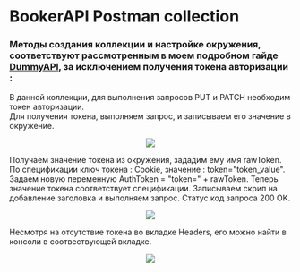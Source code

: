 # BookerAPI Postman collection

### Методы создания коллекции и настройке окружения, соответствуют рассмотренным в моем подробном гайде [DummyAPI](https://github.com/egorsoroka8/postman/blob/main/dummyAPI/readme.md), за исключением получения токена авторизации :

В данной коллекции, для выполнения запросов PUT и PATCH необходим токен авторизации.</br>
Для получения токена, выполняем запрос, и записываем его значение в окружение.

<p align="center">
  <img src="https://user-images.githubusercontent.com/112896404/204147907-639bc659-5d38-4452-b79a-bb5b079d3d25.png">
</p>

Получаем значение токена из окружения, зададим ему имя rawToken. По спецификации ключ токена : Cookie, значение : token="token_value".
Задаем новую переменную AuthToken = "token=" + rawToken. Теперь значение токена соответствует спецификации. Записываем скрип на добавление заголовка и выполняем запрос. Статус код запроса 200 OK. 

<p align="center">
  <img src="https://user-images.githubusercontent.com/112896404/204149385-893e3da6-d66d-404b-9e84-a126e803d5a2.png">
</p>

Несмотря на отсутствие токена во вкладке Headers, его можно найти в консоли в соотвествующей вкладке.

<p align="center">
  <img src="https://user-images.githubusercontent.com/112896404/204148803-9bee3d36-37b4-4f20-ad64-8ecc0fad0639.png">
</p>



